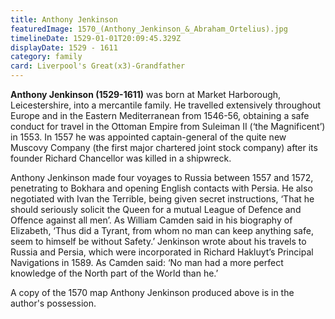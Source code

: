 ```yaml
---
title: Anthony Jenkinson
featuredImage: 1570_(Anthony_Jenkinson_&_Abraham_Ortelius).jpg
timelineDate: 1529-01-01T20:09:45.329Z
displayDate: 1529 - 1611
category: family
card: Liverpool's Great(x3)-Grandfather
---
```


**Anthony Jenkinson (1529-1611)** was born at Market Harborough, Leicestershire, into a mercantile family. He travelled extensively throughout Europe and in the Eastern Mediterranean from 1546-56, obtaining a safe conduct for travel in the Ottoman Empire from Suleiman II (‘the Magnificent’) in 1553. In 1557 he was appointed captain-general of the quite new Muscovy Company (the first major chartered joint stock company) after its founder Richard Chancellor was killed in a shipwreck.

Anthony Jenkinson made four voyages to Russia between 1557 and 1572, penetrating to Bokhara and opening English contacts with Persia. He also negotiated with Ivan the Terrible, being given secret instructions, ‘That he should seriously solicit the Queen for a mutual League of Defence and Offence against all men’. As William Camden said in his biography of Elizabeth, ‘Thus did a Tyrant, from whom no man can keep anything safe, seem to himself be without Safety.’ Jenkinson wrote about his travels to Russia and Persia, which were incorporated in Richard Hakluyt’s Principal Navigations in 1589. As Camden said: ‘No man had a more perfect knowledge of the North part of the World than he.’

A copy of the 1570 map Anthony Jenkinson produced above is in the author's possession.
